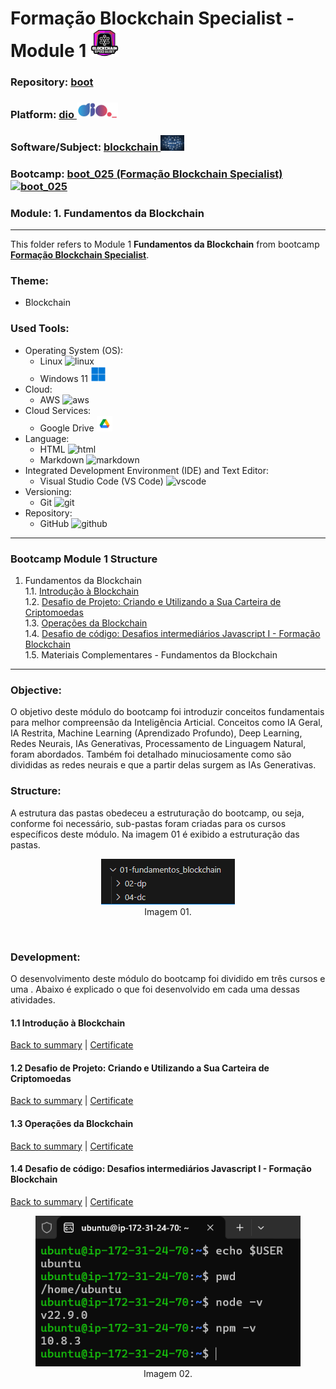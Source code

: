 # Formação Blockchain Specialist - Module 1   <img src="../0-aux/logo_boot.png" alt="boot_025" width="auto" height="45">

### Repository: [boot](../../../../)   
### Platform: <a href="../../../">dio   <img src="https://github.com/PedroHeeger/main/blob/main/0-aux/logos/plataforma/dio.jpeg" alt="dio" width="auto" height="25"></a>   
### Software/Subject: <a href="../../">blockchain   <img src="https://github.com/PedroHeeger/main/blob/main/0-aux/logos/content/blockchain.jpg" alt="blockchain" width="auto" height="25"></a>
### Bootcamp: <a href="../">boot_025 (Formação Blockchain Specialist)   <img src="./0-aux/logo_boot.png" alt="boot_025" width="auto" height="25"></a>
### Module: 1. Fundamentos da Blockchain 

---

This folder refers to Module 1 **Fundamentos da Blockchain** from bootcamp [**Formação Blockchain Specialist**](../).

### Theme:
- Blockchain

### Used Tools:
- Operating System (OS): 
  - Linux   <img src="https://cdn.jsdelivr.net/gh/devicons/devicon/icons/linux/linux-original.svg" alt="linux" width="auto" height="25">
  - Windows 11   <img src="https://github.com/PedroHeeger/main/blob/main/0-aux/logos/software/windows11.png" alt="windows11" width="auto" height="25">
- Cloud:
  - AWS   <img src="https://cdn.jsdelivr.net/gh/devicons/devicon@latest/icons/amazonwebservices/amazonwebservices-original-wordmark.svg" alt="aws" width="auto" height="25">
- Cloud Services:
  - Google Drive   <img src="https://github.com/PedroHeeger/main/blob/main/0-aux/logos/software/google_drive.png" alt="google_drive" width="auto" height="25">
- Language:
  - HTML   <img src="https://cdn.jsdelivr.net/gh/devicons/devicon/icons/html5/html5-original.svg" alt="html" width="auto" height="25">
  - Markdown   <img src="https://cdn.jsdelivr.net/gh/devicons/devicon/icons/markdown/markdown-original.svg" alt="markdown" width="auto" height="25">
- Integrated Development Environment (IDE) and Text Editor:
  - Visual Studio Code (VS Code)   <img src="https://cdn.jsdelivr.net/gh/devicons/devicon/icons/vscode/vscode-original.svg" alt="vscode" width="auto" height="25">
- Versioning: 
  - Git   <img src="https://cdn.jsdelivr.net/gh/devicons/devicon/icons/git/git-original.svg" alt="git" width="auto" height="25">
- Repository:
  - GitHub   <img src="https://cdn.jsdelivr.net/gh/devicons/devicon/icons/github/github-original.svg" alt="github" width="auto" height="25">

---

### Bootcamp Module 1 Structure
1. <a name="item1">Fundamentos da Blockchain</a><br>
  1.1. <a href="#item1.1">Introdução à Blockchain</a><br>
  1.2. <a href="#item1.2">Desafio de Projeto: Criando e Utilizando a Sua Carteira de Criptomoedas</a><br>
  1.3. <a href="#item1.3">Operações da Blockchain</a><br>
  1.4. <a href="#item1.4">Desafio de código: Desafios intermediários Javascript I - Formação Blockchain</a><br>
  1.5. Materiais Complementares - Fundamentos da Blockchain<br>

---

### Objective:
O objetivo deste módulo do bootcamp foi introduzir conceitos fundamentais para melhor compreensão da Inteligência Articial. Conceitos como IA Geral, IA Restrita, Machine Learning (Aprendizado Profundo), Deep Learning, Redes Neurais, IAs Generativas, Processamento de Linguagem Natural, foram abordados. Também foi detalhado minuciosamente como são divididas as redes neurais e que a partir delas surgem as IAs Generativas.

### Structure:
A estrutura das pastas obedeceu a estruturação do bootcamp, ou seja, conforme foi necessário, sub-pastas foram criadas para os cursos específicos deste módulo. Na imagem 01 é exibido a estruturação das pastas. 

<div align="Center"><figure>
    <img src="../0-aux/md1-img01.png" alt="img01"><br>
    <figcaption>Imagem 01.</figcaption>
</figure></div><br>

### Development:
O desenvolvimento deste módulo do bootcamp foi dividido em três cursos e uma . Abaixo é explicado o que foi desenvolvido em cada uma dessas atividades.

<a name="item1.1"><h4>1.1 Introdução à Blockchain</h4></a>[Back to summary](#item1) | <a href="https://github.com/PedroHeeger/main/blob/main/cert_ti/04-curso/cloud/aws/(23-09-09)_AWS_Official_Content-Introducao...AWS_PH_DIO.pdf">Certificate</a>








<a name="item1.2"><h4>1.2 Desafio de Projeto: Criando e Utilizando a Sua Carteira de Criptomoedas</h4></a>[Back to summary](#item1) | <a href="https://github.com/PedroHeeger/main/blob/main/cert_ti/04-curso/cloud/aws/(23-09-09)_AWS_Official_Content-Introducao...AWS_PH_DIO.pdf">Certificate</a>











<a name="item1.3"><h4>1.3 Operações da Blockchain</h4></a>[Back to summary](#item1) | <a href="https://github.com/PedroHeeger/main/blob/main/cert_ti/04-curso/cloud/aws/(23-09-11)_Introducao...Conceito...Cloud_PH_DIO.pdf">Certificate</a>













<a name="item1.4"><h4>1.4 Desafio de código: Desafios intermediários Javascript I - Formação Blockchain</h4></a>[Back to summary](#item1) | <a href="https://github.com/PedroHeeger/main/blob/main/cert_ti/04-curso/cloud/aws/(23-09-11)_Infraestrutura_Global_AWS_PH_DIO.pdf">Certificate</a>










<div align="Center"><figure>
    <img src="../0-aux/md1-img02.png" alt="img02"><br>
    <figcaption>Imagem 02.</figcaption>
</figure></div><br>








